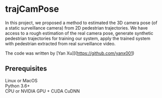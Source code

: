 # trajCamPose

In this project, we proposed a method to estimated the 3D camera pose (of a static surveillance camera) from 2D pedestrian trajectories.  We have access to a rough estimation of the real camera pose, generate synthetic pedestrian trajectories for training our system, apply the trained system with pedestrian extracted from real surveillance video.

The code was written by [Yan Xu]](https://github.com/yanx001)

## Prerequisites
Linux or MacOS  
Python 3.6+  
CPU or NVIDIA GPU + CUDA CuDNN

